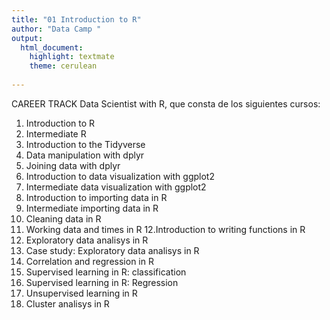 ```yaml
---
title: "01 Introduction to R"
author: "Data Camp "
output: 
  html_document: 
    highlight: textmate
    theme: cerulean
    
---
```



CAREER TRACK Data Scientist with R, que consta de los siguientes cursos:

1. Introduction to R
2. Intermediate R
3. Introduction to the Tidyverse
4. Data manipulation with dplyr
5. Joining data with dplyr
6. Introduction to data visualization with ggplot2
7. Intermediate data visualization with ggplot2
8. Introduction to importing data in R
9. Intermediate importing data in R
10. Cleaning data in R
11. Working data and times in R
12.Introduction to writing functions in R
13. Exploratory data analisys in R
14. Case study: Exploratory data analisys in R
15. Correlation and regression in R
16. Supervised learning in R: classification
17. Supervised learning in R: Regression
18. Unsupervised learning in R
19. Cluster analisys in R



